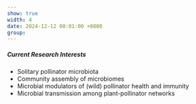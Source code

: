 ```yaml
---
show: true
width: 4
date: 2024-12-12 00:01:00 +0800
group:
---
```

<div>
  <div class="card-body">
    <h5>Current Research Interests</h5>
    <ul>
      <li>Solitary pollinator microbiota</li>
      <li>Community assembly of microbiomes</li>
      <li>Microbial modulators of (wild) pollinator health and immunity</li>
      <li>Microbial transmission among plant-pollinator networks</li>
    </ul>
  </div>
</div>
